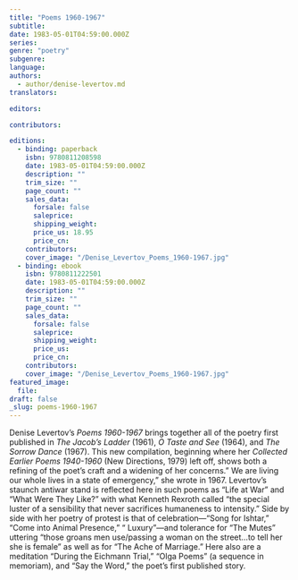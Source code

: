 ```yaml
---
title: "Poems 1960-1967"
subtitle:
date: 1983-05-01T04:59:00.000Z
series:
genre: "poetry"
subgenre:
language:
authors:
  - author/denise-levertov.md
translators:

editors:

contributors:

editions:
  - binding: paperback
    isbn: 9780811208598
    date: 1983-05-01T04:59:00.000Z
    description: ""
    trim_size: ""
    page_count: ""
    sales_data:
      forsale: false
      saleprice:
      shipping_weight:
      price_us: 18.95
      price_cn:
    contributors:
    cover_image: "/Denise_Levertov_Poems_1960-1967.jpg"
  - binding: ebook
    isbn: 9780811222501
    date: 1983-05-01T04:59:00.000Z
    description: ""
    trim_size: ""
    page_count: ""
    sales_data:
      forsale: false
      saleprice:
      shipping_weight:
      price_us:
      price_cn:
    contributors:
    cover_image: "/Denise_Levertov_Poems_1960-1967.jpg"
featured_image:
  file:
draft: false
_slug: poems-1960-1967
---
```


Denise Levertov’s _Poems 1960-1967_ brings together all of the poetry first published in _The Jacob’s Ladder_ (1961), _O Taste and See_ (1964), and _The Sorrow Dance_ (1967). This new compilation, beginning where her _Collected Earlier Poems 1940-1960_ (New Directions, 1979) left off, shows both a refining of the poet’s craft and a widening of her concerns.” We are living our whole lives in a state of emergency,” she wrote in 1967. Levertov’s staunch antiwar stand is reflected here in such poems as “Life at War” and “What Were They Like?” with what Kenneth Rexroth called “the special luster of a sensibility that never sacrifices humaneness to intensity.” Side by side with her poetry of protest is that of celebration—“Song for Ishtar,” “Come into Animal Presence,” “ Luxury”—and tolerance for “The Mutes” uttering “those groans men use/passing a woman on the street…to tell her she is female” as well as for “The Ache of Marriage.” Here also are a meditation “During the Eichmann Trial,” “Olga Poems” (a sequence in memoriam), and “Say the Word,” the poet’s first published story.

